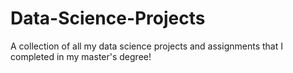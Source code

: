 # Data-Science-Projects
A collection of all my data science projects and assignments that I completed in my master's degree!
